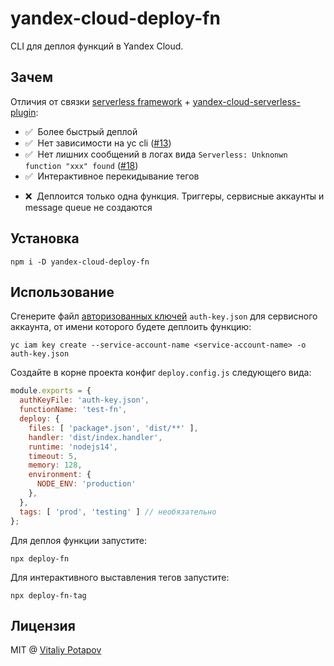 # yandex-cloud-deploy-fn
CLI для деплоя функций в Yandex Cloud.

## Зачем
Отличия от связки [serverless framework](https://github.com/serverless/serverless) + [yandex-cloud-serverless-plugin](https://github.com/yandex-cloud/serverless-plugin):
* ✅ &nbsp;Более быстрый деплой
* ✅ &nbsp;Нет зависимости на yc cli ([#13](https://github.com/yandex-cloud/serverless-plugin/issues/13))
* ✅ &nbsp;Нет лишних сообщений в логах вида `Serverless: Unknonwn function "xxx" found` ([#18](https://github.com/yandex-cloud/serverless-plugin/issues/18))
* ✅ &nbsp;Интерактивное перекидывание тегов
- ❌ &nbsp;Деплоится только одна функция. Триггеры, сервисные аккаунты и message queue не создаются

## Установка
```
npm i -D yandex-cloud-deploy-fn
```

## Использование
Сгенерите файл [авторизованных ключей](https://cloud.yandex.ru/docs/iam/operations/authorized-key/create) `auth-key.json` для сервисного аккаунта, от имени которого будете деплоить функцию:
```
yc iam key create --service-account-name <service-account-name> -o auth-key.json
```

Создайте в корне проекта конфиг `deploy.config.js` следующего вида:
```js
module.exports = {
  authKeyFile: 'auth-key.json',
  functionName: 'test-fn',
  deploy: {
    files: [ 'package*.json', 'dist/**' ],
    handler: 'dist/index.handler',
    runtime: 'nodejs14',
    timeout: 5,
    memory: 128,
    environment: {
      NODE_ENV: 'production'
    },
  },
  tags: [ 'prod', 'testing' ] // необязательно
};
```

Для деплоя функции запустите:
```
npx deploy-fn
```

Для интерактивного выставления тегов запустите:
```
npx deploy-fn-tag
```

## Лицензия
MIT @ [Vitaliy Potapov](https://github.com/vitalets)
